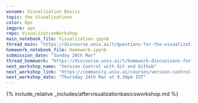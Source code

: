 ```yaml
---
wsname: Visualization Basics
topic: the Visualizations
color: Ops
imgpre: ops
repo: VisualizationWorkshop
main_notebook_file: Visualization.ipynb
thread_main: "https://discourse.univ.ai/t/questions-for-the-visualization-basics-workshop/12921?u=bbhaskar8"
homework_notebook_file: Homework.ipynb
submission_date: "Sunday 20th Mar"
thread_homework: "https://discourse.univ.ai/t/homework-discussions-for-the-visualization-basics-workshop/12922?u=bbhaskar8"
next_workshop_name: "Version Control with Git and Github"
next_workshop_link: "https://community.univ.ai/courses/version-control-with-git-and-github/"
next_workshop_date: "Thursday 24th Mar at 9.30pm IST"
---
```


{% include_relative _includes/aftervisualizationbasicsworkshop.md %}
